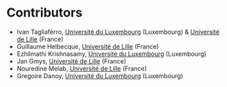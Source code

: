 # Contributors

- Ivan Tagliaferro, [Université du Luxembourg](https://www.uni.lu/en/) (Luxembourg) & [Université de Lille](https://www.univ-lille.fr/) (France)
- Guillaume Helbecque, [Université de Lille](https://www.univ-lille.fr/) (France)
- Ezhilmathi Krishnasamy, [Université du Luxembourg](https://www.uni.lu/en/) (Luxembourg)
- Jan Gmys, [Université de Lille](https://www.univ-lille.fr/) (France)
- Nouredine Melab, [Université de Lille](https://www.univ-lille.fr/) (France)
- Gregoire Danoy, [Université du Luxembourg](https://www.uni.lu/en/) (Luxembourg)
